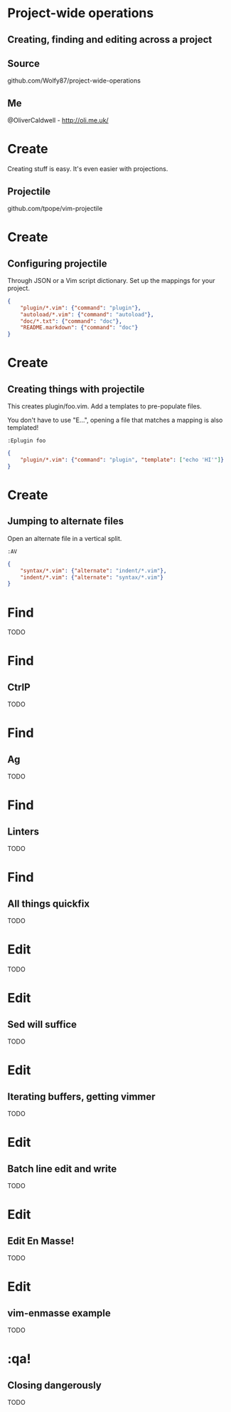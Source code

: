 # Project-wide operations

## Creating, finding and editing across a project

## Source

github.com/Wolfy87/project-wide-operations

## Me

@OliverCaldwell - http://oli.me.uk/


# Create

Creating stuff is easy. It's even easier with projections.

## Projectile

github.com/tpope/vim-projectile


# Create

## Configuring projectile

Through JSON or a Vim script dictionary. Set up the mappings for your project.

```json
{
	"plugin/*.vim": {"command": "plugin"},
	"autoload/*.vim": {"command": "autoload"},
	"doc/*.txt": {"command": "doc"},
	"README.markdown": {"command": "doc"}
}
```


# Create

## Creating things with projectile

This creates plugin/foo.vim. Add a templates to pre-populate files.

You don't have to use "E...", opening a file that matches a mapping is also templated!

```vim
:Eplugin foo
```

```json
{
	"plugin/*.vim": {"command": "plugin", "template": ["echo 'HI'"]}
}
```


# Create

## Jumping to alternate files

Open an alternate file in a vertical split.

```vim
:AV
```

```json
{
	"syntax/*.vim": {"alternate": "indent/*.vim"},
	"indent/*.vim": {"alternate": "syntax/*.vim"}
}
```


# Find

TODO


# Find

## CtrlP

TODO


# Find

## Ag

TODO


# Find

## Linters

TODO


# Find

## All things quickfix

TODO


# Edit

TODO


# Edit

## Sed will suffice

TODO


# Edit

## Iterating buffers, getting vimmer

TODO


# Edit

## Batch line edit and write

TODO


# Edit

## Edit En Masse!

TODO


# Edit

## vim-enmasse example

TODO


# :qa!

## Closing dangerously

TODO